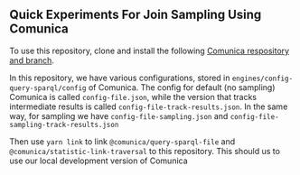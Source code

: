 ## Quick Experiments For Join Sampling Using Comunica

To use this repository, clone and install the following [Comunica respository and branch](https://github.com/RubenEschauzier/comunica/tree/feature/http-cache-sampling).

In this repository, we have various configurations, stored in `engines/config-query-sparql/config` of Comunica. The config for default (no sampling) Comunica is called `config-file.json`, while the version that tracks intermediate results is called `config-file-track-results.json`. In the same way, for sampling we have `config-file-sampling.json` and `config-file-sampling-track-results.json`

Then use `yarn link` to link `@comunica/query-sparql-file` and `@comunica/statistic-link-traversal` to this repository. This should us to use our local development version of Comunica